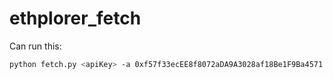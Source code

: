 # ethplorer_fetch

Can run this:
```sh
python fetch.py <apiKey> -a 0xf57f33ecEE8f8072aDA9A3028af18Be1F9Ba4571 0xdfbad268502ebc76b5ac4c56bb59c2aa52794436
```